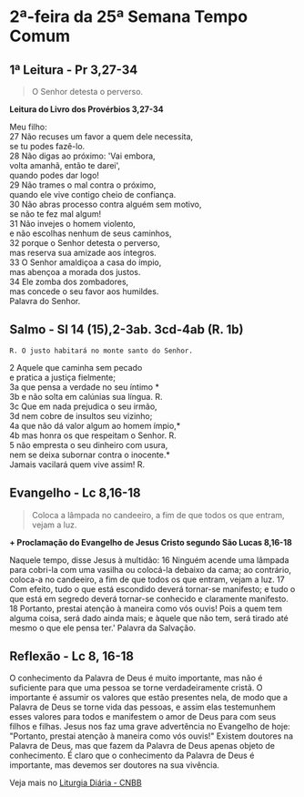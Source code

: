 # 2ª-feira da 25ª Semana Tempo Comum

## 1ª Leitura - Pr 3,27-34

> O Senhor detesta o perverso.

**Leitura do Livro dos Provérbios 3,27-34**

Meu filho:   
27 Não recuses um favor a quem dele necessita,   
 se tu podes fazê-lo.   
28 Não digas ao próximo: 'Vai embora,   
 volta amanhã, então te darei',   
 quando podes dar logo!   
29 Não trames o mal contra o próximo,   
 quando ele vive contigo cheio de confiança.   
30 Não abras processo contra alguém sem motivo,   
 se não te fez mal algum!   
31 Não invejes o homem violento,   
 e não escolhas nenhum de seus caminhos,   
32 porque o Senhor detesta o perverso,   
 mas reserva sua amizade aos íntegros.   
33 O Senhor amaldiçoa a casa do ímpio,   
 mas abençoa a morada dos justos.   
34 Ele zomba dos zombadores,   
 mas concede o seu favor aos humildes.   
 Palavra do Senhor.

## Salmo - Sl 14 (15),2-3ab. 3cd-4ab (R. 1b)

`R. O justo habitará no monte santo do Senhor.`

2 Aquele que caminha sem pecado   
 e pratica a justiça fielmente;   
3a que pensa a verdade no seu íntimo *   
3b e não solta em calúnias sua língua. R.       
3c Que em nada prejudica o seu irmão,   
3d nem cobre de insultos seu vizinho;   
4a que não dá valor algum ao homem ímpio,*   
4b mas honra os que respeitam o Senhor. R.       
5 não empresta o seu dinheiro com usura,   
 nem se deixa subornar contra o inocente.*   
 Jamais vacilará quem vive assim! R.

## Evangelho - Lc 8,16-18

> Coloca a lâmpada no candeeiro, a fim de que todos os que entram, vejam a luz.

**+ Proclamação do Evangelho de Jesus Cristo segundo São Lucas   8,16-18**

Naquele tempo, disse Jesus à multidão:    16 Ninguém acende uma lâmpada     para cobri-la com uma vasilha     ou colocá-la debaixo da cama;     ao contrário, coloca-a no candeeiro,     a fim de que todos os que entram, vejam a luz.    17 Com efeito, tudo o que está escondido     deverá tornar-se manifesto;     e tudo o que está em segredo deverá tornar-se conhecido     e claramente manifesto.    18 Portanto, prestai atenção à maneira como vós ouvis!     Pois a quem tem alguma coisa, será dado ainda mais;     e àquele que não tem,     será tirado até mesmo o que ele pensa ter.'     Palavra da Salvação.

## Reflexão - Lc 8, 16-18

O conhecimento da Palavra de Deus é muito importante, mas não é suficiente para que uma pessoa se torne verdadeiramente cristã. O importante é assumir os valores que estão presentes nela, de modo que a Palavra de Deus se torne vida das pessoas, e assim elas testemunhem esses valores para todos e manifestem o amor de Deus para com seus filhos e filhas. Jesus nos faz uma grave advertência no Evangelho de hoje: "Portanto, prestai atenção à maneira como vós ouvis!" Existem doutores na Palavra de Deus, mas que fazem da Palavra de Deus apenas objeto de conhecimento. É claro que o conhecimento da Palavra de Deus é importante, mas devemos ser doutores na sua vivência.

Veja mais no [Liturgia Diária - CNBB](http://liturgiadiaria.cnbb.org.br/app/user/user/UserView.php?ano=2016&mes=9&dia=19)
